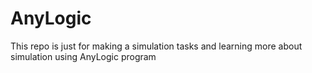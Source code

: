 # AnyLogic
This repo is just for making a simulation tasks and learning more about simulation using AnyLogic program
